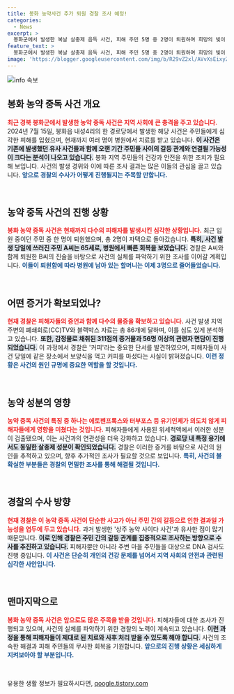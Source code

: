 ```yaml
---
title: 봉화 농약사건 추가 퇴원 경찰 조사 예정!
categories:
  - News
excerpt: >
  봉화군에서 발생한 복날 살충제 음독 사건, 피해 주민 5명 중 2명이 퇴원하며 희망의 빛이 보이고 있다. 경찰은 커피를 단서로 사건의 실체를 파헤치며, 주민 간 갈등 가능성에 주목하고 수사에 나섰다.
feature_text: >
  봉화군에서 발생한 복날 살충제 음독 사건, 피해 주민 5명 중 2명이 퇴원하며 희망의 빛이 보이고 있다. 경찰은 커피를 단서로 사건의 실체를 파헤치며, 주민 간 갈등 가능성에 주목하고 수사에 나섰다.
image: 'https://blogger.googleusercontent.com/img/b/R29vZ2xl/AVvXsEixyZcFfHzMRdzZMjFBmAUKJYCLCGyLL1o632UiGVXcaFdKo_bkvkuCioo0uUKlGfBVcT3P84aROyZIXSBEx3Aw5nCQ3pTgDom1WDC4m8eifvWiAmWEEVb4x6G_l8C0QH225ldMjyaFvpxGEBGNO37VmDTDMHGhJPq73UglMfDca1-0aw/s1600/blogspot.png'
---
```


<p><img src="https://blogger.googleusercontent.com/img/b/R29vZ2xl/AVvXsEixyZcFfHzMRdzZMjFBmAUKJYCLCGyLL1o632UiGVXcaFdKo_bkvkuCioo0uUKlGfBVcT3P84aROyZIXSBEx3Aw5nCQ3pTgDom1WDC4m8eifvWiAmWEEVb4x6G_l8C0QH225ldMjyaFvpxGEBGNO37VmDTDMHGhJPq73UglMfDca1-0aw/s1600/blogspot.png" alt="info 속보" /></p>

<h2 data-ke-size="size26">봉화 농약 중독 사건 개요</h2>

<p data-ke-size="size16"><b><span style="color: #ee2323;">최근 경북 봉화군에서 발생한 농약 중독 사건은 지역 사회에 큰 충격을 주고 있습니다.</span></b> 2024년 7월 15일, 봉화읍 내성4리의 한 경로당에서 발생한 해당 사건은 주민들에게 심각한 피해를 입혔으며, 현재까지 여러 명이 병원에서 치료를 받고 있습니다. <b><span style="background-color: #21538527;">이 사건은 기존에 발생했던 유사 사건들과 함께 오랜 기간 주민들 사이의 갈등 관계와 연결될 가능성이 크다는 분석이 나오고 있습니다.</span></b> 봉화 지역 주민들의 건강과 안전을 위한 조치가 필요해 보입니다. 사건의 발생 경위와 이에 따른 조사 결과는 많은 이들의 관심을 끌고 있습니다. <b><span style="color: #1a5490;">앞으로 경찰의 수사가 어떻게 진행될지는 주목할 만합니다.</span></b></p>

<p data-ke-size="size16">&nbsp;</p>

<h2 data-ke-size="size26">농약 중독 사건의 진행 상황</h2>

<p data-ke-size="size16"><b><span style="color: #ee2323;">봉화 농약 중독 사건은 현재까지 다수의 피해자를 발생시킨 심각한 상황입니다.</span></b> 최근 입원 중이던 주민 중 한 명이 퇴원했으며, 총 2명이 자택으로 돌아갔습니다. <b><span style="background-color: #21538527;">특히, 사건 발생 당일에 쓰러진 주민 A씨는 65세로, 병원에서 빠른 회복을 보였습니다.</span></b> 경찰은 A씨와 함께 퇴원한 B씨의 진술을 바탕으로 사건의 실체를 파악하기 위한 조사를 이어갈 계획입니다. <b><span style="color: #1a5490;">이들이 퇴원함에 따라 병원에 남아 있는 할머니는 이제 3명으로 줄어들었습니다.</span></b></p>

<p data-ke-size="size16">&nbsp;</p>

<h2 data-ke-size="size26">어떤 증거가 확보되었나?</h2>

<p data-ke-size="size16"><b><span style="color: #ee2323;">현재 경찰은 피해자들의 증언과 함께 다수의 물증을 확보하고 있습니다.</span></b> 사건 발생 지역 주변의 폐쇄회로(CC)TV와 블랙박스 자료는 총 86개에 달하며, 이를 심도 있게 분석하고 있습니다. <b><span style="background-color: #21538527;">또한, 감정물로 채취된 311점의 증거물과 56명 이상의 관련자 면담이 진행되었습니다.</span></b> 이 과정에서 경찰은 '커피'라는 중요한 단서를 발견하였으며, 피해자들이 사건 당일에 같은 장소에서 보양식을 먹고 커피를 마셨다는 사실이 밝혀졌습니다. <b><span style="color: #1a5490;">이런 정황은 사건의 원인 규명에 중요한 역할을 할 것입니다.</span></b></p>

<p data-ke-size="size16">&nbsp;</p>

<h2 data-ke-size="size26">농약 성분의 영향</h2>

<p data-ke-size="size16"><b><span style="color: #ee2323;">농약 중독 사건의 특징 중 하나는 에토펜프록스와 터부포스 등 유기인제가 의도치 않게 피해자들에게 영향을 미쳤다는 것입니다.</span></b> 피해자들에게 사용된 위세척액에서 이러한 성분이 검출됐으며, 이는 사건과의 연관성을 더욱 강화하고 있습니다. <b><span style="background-color: #21538527;">경로당 내 특정 용기에서도 동일한 살충제 성분이 확인되었습니다.</span></b> 경찰은 이러한 증거를 바탕으로 사건의 원인을 추적하고 있으며, 향후 추가적인 조사가 필요할 것으로 보입니다. <b><span style="color: #1a5490;">특히, 사건의 불확실한 부분들은 경찰의 면밀한 조사를 통해 해결될 것입니다.</span></b></p>

<p data-ke-size="size16">&nbsp;</p>

<h2 data-ke-size="size26">경찰의 수사 방향</h2>

<p data-ke-size="size16"><b><span style="color: #ee2323;">현재 경찰은 이 농약 중독 사건이 단순한 사고가 아닌 주민 간의 갈등으로 인한 결과일 가능성을 염두에 두고 있습니다.</span></b> 과거 발생한 '상주 농약 사이다 사건'과 유사한 점이 많기 때문입니다. <b><span style="background-color: #21538527;">이로 인해 경찰은 주민 간의 갈등 관계를 집중적으로 조사하는 방향으로 수사를 추진하고 있습니다.</span></b> 피해자뿐만 아니라 주변 마을 주민들을 대상으로 DNA 검사도 진행 중입니다. <b><span style="color: #1a5490;">이 사건은 단순히 개인의 건강 문제를 넘어서 지역 사회의 안전과 관련된 심각한 사안입니다.</span></b></p>

<p data-ke-size="size16">&nbsp;</p>

<h2 data-ke-size="size26">맨마지막으로</h2>

<p data-ke-size="size16"><b><span style="color: #ee2323;">봉화 농약 중독 사건은 앞으로도 많은 주목을 받을 것입니다.</span></b> 피해자들에 대한 조사가 진행되고 있으며, 사건의 실체를 파악하기 위한 경찰의 노력이 계속되고 있습니다. <b><span style="background-color: #21538527;">이런 과정을 통해 피해자들이 제대로 된 치료와 사후 처리 받을 수 있도록 해야 합니다.</span></b> 사건의 조속한 해결과 피해 주민들의 무사한 회복을 기원합니다. <b><span style="color: #1a5490;">앞으로의 진행 상황은 세심하게 지켜보아야 할 부분입니다.</span></b></p>

<p data-ke-size="size16">&nbsp;</p>
유용한 생활 정보가 필요하시다면, <a href="https://qoogle.tistory.com" rel="dofollow">qoogle.tistory.com</a>


